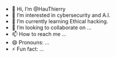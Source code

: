 - 👋 Hi, I’m @HauThierry
- 👀 I’m interested in cybersecurity and A.I.
- 🌱 I’m currently learning Ethical hacking.
- 💞️ I’m looking to collaborate on ...
- 📫 How to reach me ...
- 😄 Pronouns: ...
- ⚡ Fun fact: ...

<!---
HauThierry/HauThierry is a ✨ special ✨ repository because its `README.md` (this file) appears on your GitHub profile.
You can click the Preview link to take a look at your changes.
--->
